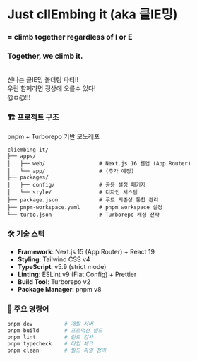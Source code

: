 # Just clIEmbing it (aka 클IE밍)

### = climb together regardless of I or E

### Together, we climb it.

<br/>
신나는 클IE밍 볼더링 파티!!<br/>
우린 함께라면 정상에 오를수 있다!<br/>
@ㅁ@!!!

<br/>

### 🏗️ 프로젝트 구조

pnpm + Turborepo 기반 모노레포

```
cliembing-it/
├── apps/
│   ├── web/                 # Next.js 16 웹앱 (App Router)
│   └── app/                 # (추가 예정)
├── packages/
│   ├── config/              # 공용 설정 패키지
│   └── style/               # 디자인 시스템
├── package.json             # 루트 의존성 통합 관리
├── pnpm-workspace.yaml      # pnpm workspace 설정
└── turbo.json               # Turborepo 캐싱 전략
```

### 🛠️ 기술 스택

- **Framework**: Next.js 15 (App Router) + React 19
- **Styling**: Tailwind CSS v4
- **TypeScript**: v5.9 (strict mode)
- **Linting**: ESLint v9 (Flat Config) + Prettier
- **Build Tool**: Turborepo v2
- **Package Manager**: pnpm v8

### 📝 주요 명령어

```bash
pnpm dev          # 개발 서버
pnpm build        # 프로덕션 빌드
pnpm lint         # 린트 검사
pnpm typecheck    # 타입 체크
pnpm clean        # 빌드 파일 정리
```
